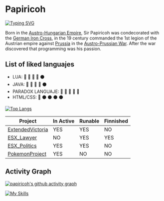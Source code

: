 # Papiricoh
[![Typing SVG](https://readme-typing-svg.demolab.com/?lines=Multiplatform+Software+Developer;Paradox+Games;FiveM+Servers;Java+Development)](https://git.io/typing-svg)

Born in the [Austro-Hungarian Empire](https://en.wikipedia.org/wiki/Austria-Hungary), Sir Papiricoh was condecorated with the [German Iron Cross](https://en.wikipedia.org/wiki/Iron_Cross), in the 19 century commanded the 1st legion of the Austrian empire against [Prussia](https://en.wikipedia.org/wiki/Prussia) in the [Austro-Prussian War](https://en.wikipedia.org/wiki/Austro-Prussian_War). After the war discovered that programming was his passion.

## List of liked languajes

- LUA: 🔘 🔘 🔘 🔘 ⚫️
- JAVA: 🔘 🔘 🔘 🔘 ⚫️
- PARADOX LANGUAJE: 🔘 🔘 🔘 🔘 🔘
- HTML/CSS: 🔘 ⚫️ ⚫️ ⚫️ ⚫️

[![Top Langs](https://github-readme-stats.vercel.app/api/top-langs/?username=papiricoh&layout=compact&theme=synthwave)](https://github.com/papiricoh/github-readme-stats)

| Project     | In Active | Runable | Finnished |
| ---      | ---       | --- | ---|
| [ExtendedVictoria](https://github.com/papiricoh/extendedTimeline) | YES | YES | NO |
| [ESX_Lawyer](https://github.com/papiricoh/esx_lawyer) | NO | YES | YES |
| [ESX_Politics](https://github.com/papiricoh/esx_politics) | YES | YES | NO |
| [PokemonProject](https://github.com/papiricoh/pokemonProject) | YES | NO | NO |

## Activity Graph
[![papiricoh's github activity graph](https://activity-graph.herokuapp.com/graph?username=papiricoh&theme=merko)](https://github.com/papiricoh/github-readme-activity-graph)


[![My Skills](https://skillicons.dev/icons?i=java,lua,html&perline=3)](https://skillicons.dev)
